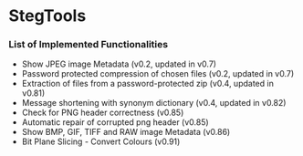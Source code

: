 # StegTools

### List of Implemented Functionalities

 - Show JPEG image Metadata                             (v0.2, updated in v0.7)
 - Password protected compression of chosen files       (v0.2, updated in v0.7)
 - Extraction of files from a password-protected zip    (v0.4, updated in v0.81)
 - Message shortening with synonym dictionary           (v0.4, updated in v0.82)
 - Check for PNG header correctness                     (v0.85)
 - Automatic repair of corrupted png header             (v0.85)
 - Show BMP, GIF, TIFF and RAW image Metadata           (v0.86)
 - Bit Plane Slicing - Convert Colours                  (v0.91)
